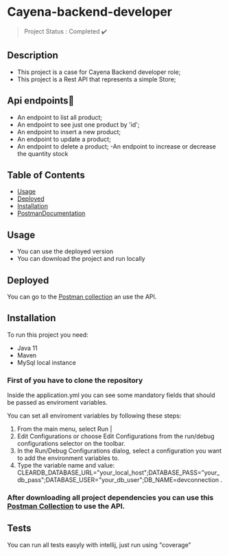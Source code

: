 # Cayena-backend-developer
> Project Status : Completed :heavy_check_mark:

## Description

- This project is a case for Cayena Backend developer role;
- This project is a Rest API that represents a simple Store;

## Api  endpoints🏁 
- An endpoint to list all product;
- An endpoint to see just one product by 'id';
- An endpoint to insert a new product;
- An endpoint to update a product;
- An endpoint to delete a product;
-An endpoint to increase or decrease the quantity stock

## Table of Contents
- [Usage](#usage)
- [Deployed](#deployed)
- [Installation](#installation)
- [PostmanDocumentation](https://documenter.getpostman.com/view/15800965/2s93kz55PV)

## Usage
- You can use the deployed version
- You can download the project and run locally 

## Deployed
You can go to the [Postman collection](https://www.postman.com/felipecorp/workspace/cayena-workspace/request/15800965-81b766e8-1710-4aa8-a0a5-a3c9c3da5084) an use the API.

## Installation

To run this project you need:
- Java 11
- Maven
- MySql local instance

### First of you have to clone the repository

Inside the application.yml you can see some mandatory fields that should be passed as enviroment variables.

You can set all enviroment variables by following these steps:
1. From the main menu, select Run | 
2. Edit Configurations or choose Edit Configurations from the run/debug configurations selector on the toolbar. 
3. In the Run/Debug Configurations dialog, select a configuration you want to add the environment variables to. 
4. Type the variable name and value: CLEARDB_DATABASE_URL="your_local_host";DATABASE_PASS="your_db_pass";DATABASE_USER="your_db_user";DB_NAME=devconnection .


### After downloading all project dependencies you can use this [Postman Collection](https://documenter.getpostman.com/view/15800965/2s93kz55PV) to use the API.
  
## Tests
  You can run all tests easyly with intellij, just run using "coverage"
